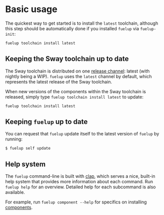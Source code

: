 # Basic usage

The quickest way to get started is to install the `latest` toolchain, although this step should be automatically done if you
installed `fuelup` via `fuelup-init`:

```sh
fuelup toolchain install latest
```

## Keeping the Sway toolchain up to date

The Sway toolchain is distributed on one [release channel]: latest (with nightly being a WIP).
`fuelup` uses the `latest` channel by default, which
represents the latest release of the Sway toolchain.

When new versions of the components within the Sway toolchain is released,
simply type `fuelup toolchain install latest` to update:

```sh
fuelup toolchain install latest
```

## Keeping `fuelup` up to date

You can request that `fuelup` update itself to the latest version of `fuelup`
by running:

```sh
$ fuelup self update
```

## Help system

The `fuelup` command-line is built with [clap], which serves a nice, built-in help system
that provides more information about each command. Run `fuelup help` for an overview. Detailed
help for each subcommand is also available.

For example, run `fuelup component --help` for specifics on installing [components].

[release channel]: concepts/channels/index.md
[clap]: https://github.com/clap-rs/clap
[components]: concepts/components.md
